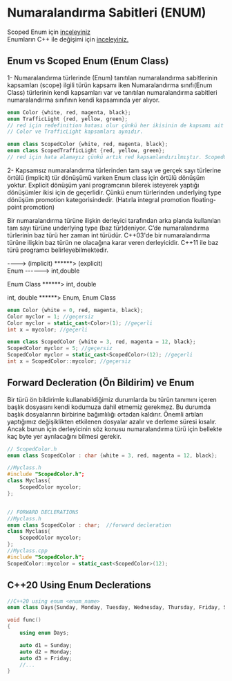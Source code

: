 # Numaralandırma Sabitleri (ENUM)
Scoped Enum için [inceleyiniz](https://necatiergin2019.medium.com/numaraland%C4%B1rma-s%C4%B1n%C4%B1flar%C4%B1-enum-classes-a6276c93f06d)  
Enumların C++ ile değişimi için [inceleyiniz.](https://www.sandordargo.com/blog/2023/02/15/evolution-of-enums)  
## Enum vs Scoped Enum (Enum Class)  
1- Numaralandırma türlerinde (Enum) tanıtılan numaralandırma sabitlerinin kapsamları (scope) ilgili türün kapsamı iken Numaralandırma sınıfı(Enum Class) türlerinin kendi kapsamları var ve tanıtılan numaralandırma sabitleri numaralandırma sınıfının kendi kapsamında yer alıyor.

```cpp
enum Color {white, red, magenta, black};
enum TrafficLight {red, yellow, green};
// red için redefinition hatası olur çünkü her ikisinin de kapsamı ait oldukları enumun kapsamıdır.
// Color ve TrafficLight kapsamları aynıdır.

enum class ScopedColor {white, red, magenta, black};
enum class ScopedTrafficLight {red, yellow, green};
// red için hata alamayız çünkü artık red kapsamlandırılmıştır. ScopedColor::red ya da ScopedTrafficLight::red yazmalıyız.
```
2- Kapsamsız numaralandırma türlerinden tam sayı ve gerçek sayı türlerine örtülü (implicit) tür dönüşümü varken Enum class için örtülü dönüşüm yoktur. 
Explicit dönüşüm yani programcının bilerek isteyerek yaptığı dönüşümler ikisi için de geçerlidir. Çünkü enum türlerinden underlying type dönüşüm promotion kategorisindedir. (Hatırla integral promotion floating-point promotion)

Bir numaralandırma türüne ilişkin derleyici tarafından arka planda kullanılan tam sayı türüne underlying type (baz tür)deniyor. C’de numaralandırma türlerinin baz türü her zaman int türüdür. C++03'de bir numaralandırma türüne ilişkin baz türün ne olacağına karar veren derleyicidir. C++11 ile baz türü programcı belirleyebilmektedir.

----> (implicit)    ******> (explicit)    
Enum ------> int,double   

Enum Class ******> int, double  

int, double  ******> Enum, Enum Class  
```cpp
enum Color {white = 0, red, magenta, black};
Color myclor = 1; //geçersiz
Color myclor = static_cast<Color>(1); //geçerli 
int x = mycolor; //geçerli 

enum class ScopedColor {white = 3, red, magenta = 12, black};
ScopedColor myclor = 5; //geçersiz
ScopedColor myclor = static_cast<ScopedColor>(12); //geçerli
int x = ScopedColor::mycolor; //geçersiz 
```
## Forward Decleration (Ön Bildirim) ve Enum 
Bir türü ön bildirimle kullanabildiğimiz durumlarda bu türün tanımını içeren başlık dosyasını kendi kodumuza dahil etmemiz gerekmez. Bu durumda başlık dosyalarının birbirine bağımlılığı ortadan kaldırır. Önemli artıları yaptığımız değişiklikten etkilenen dosyalar azalır ve derleme süresi kısalır. Ancak bunun için derleyicinin söz konusu numaralandırma türü için bellekte kaç byte yer ayrılacağını bilmesi gerekir.
```cpp
// ScopedColor.h
enum class ScopedColor : char {white = 3, red, magenta = 12, black};

//Myclass.h
#include "ScopedColor.h";
class Myclass{
	ScopedColor mycolor;
};


// FORWARD DECLERATIONS 
//Myclass.h
enum class ScopedColor : char;  //forward decleration
class Myclass{
	ScopedColor mycolor;
};
//Myclass.cpp
#include "ScopedColor.h";
ScopedColor::mycolor = static_cast<ScopedColor>(12);
```

## C++20 Using Enum Declerations

```cpp
//C++20 using enum <enum_name>
enum class Days{Sunday, Monday, Tuesday, Wednesday, Thursday, Friday, Saturday};

void func()
{
	using enum Days;

	auto d1 = Sunday;
	auto d2 = Monday; 
	auto d3 = Friday; 
	//...
}
```
